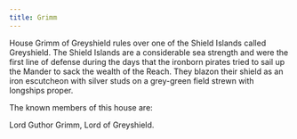 ```yaml
---
title: Grimm
---
```


 House Grimm of Greyshield rules over one of the Shield Islands called Greyshield. The Shield Islands are a considerable sea strength and were the first line of defense during the days that the ironborn pirates tried to sail up the Mander to sack the wealth of the Reach. They blazon their shield as an iron escutcheon with silver studs on a grey-green field strewn with longships proper.

The known members of this house are:

Lord Guthor Grimm, Lord of Greyshield. 


